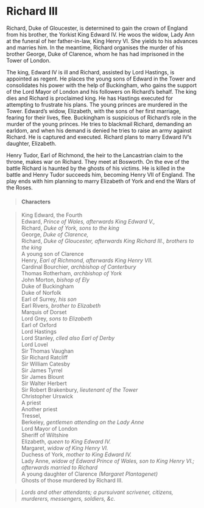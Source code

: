 <!-- ======================================================================
--- Search engine
title:          Richard III
keywords:       Richard III, history
description:    Richard III by William Shakespeare.
--- Menu system
order:          100
text:           Richard III
hidden:         false
umbel:          false
--- Page properties
id:             
document:       
layout:         layout-2-left
$-left:         play-list
searchable:     true
======================================================================= -->

# Richard III

Richard, Duke of Gloucester, is determined to gain the crown of England from his
brother, the Yorkist King Edward IV. He woos the widow, Lady Ann at the funeral
of her father-in-law, King Henry VI. She yields to his advances and marries him.
In the meantime, Richard organises the murder of his brother George, Duke of
Clarence, whom he has had imprisoned in the Tower of London.

The king, Edward IV is ill and Richard, assisted by Lord Hastings, is appointed
as regent. He places the young sons of Edward in the Tower and consolidates his
power with the help of Buckingham, who gains the support of the Lord Mayor of
London and his followers on Richard’s behalf. The king dies and Richard is
proclaimed king. He has Hastings executed for attempting to frustrate his plans.
The young princes are murdered in the Tower. Edward’s widow, Elizabeth, with the
sons of her first marriage, fearing for their lives, flee. Buckingham is
suspicious of Richard’s role in the murder of the young princes. He tries to
blackmail Richard, demanding an earldom, and when his demand is denied he tries
to raise an army against Richard. He is captured and executed. Richard plans to
marry Edward IV’s daughter, Elizabeth.

Henry Tudor, Earl of Richmond, the heir to the Lancastrian claim to the throne,
makes war on Richard. They meet at Bosworth. On the eve of the battle Richard is
haunted by the ghosts of his victims. He is killed in the battle and Henry Tudor
succeeds him, becoming Henry VII of England. The play ends with him planning to
marry Elizabeth of York and end the Wars of the Roses.

>   #### Characters
    
>   King Edward, the Fourth  
    Edward, _Prince of Wales, afterwards King Edward V.,_  
    Richard, _Duke of York, sons to the king_  
    George, _Duke of Clarence,_  
    Richard, _Duke of Gloucester, afterwards King Richard III., brothers to the king_  
    A young son of Clarence  
    Henry, _Earl of Richmond, afterwards King Henry VII._  
    Cardinal Bourchier, _archbishop of Canterbury_  
    Thomas Rotherham, _archbishop of York_  
    John Morton, _bishop of Ely_  
    Duke of Buckingham  
    Duke of Norfolk  
    Earl of Surrey, _his son_  
    Earl Rivers, _brother to Elizabeth_  
    Marquis of Dorset  
    Lord Grey, _sons to Elizabeth_  
    Earl of Oxford  
    Lord Hastings  
    Lord Stanley, _clled also Earl of Derby_  
    Lord Lovel  
    Sir Thomas Vaughan  
    Sir Richard Ratcliff  
    Sir William Catesby  
    Sir James Tyrrel  
    Sir James Blount  
    Sir Walter Herbert  
    Sir Robert Brakenbury, _lieutenant of the Tower_  
    Christopher Urswick  
    A priest  
    Another priest  
    Tressel,  
    Berkeley, _gentlemen attending on the Lady Anne_  
    Lord Mayor of London  
    Sheriff of Wiltshire  
    Elizabeth, _queen to King Edward IV._  
    Margaret, _widow of King Henry VI._  
    Duchess of York, _mother to King Edward IV._  
    Lady Anne, _widow of Edward Prince of Wales, son to King Henry VI.; afterwards married to Richard_  
    A young daughter of Clarence _(Margaret Plantagenet)_  
    Ghosts of those murdered by Richard III.
    
>   _Lords and other attendants; a pursuivant scrivener, citizens, murderers,
    messengers, soldiers, &c._
